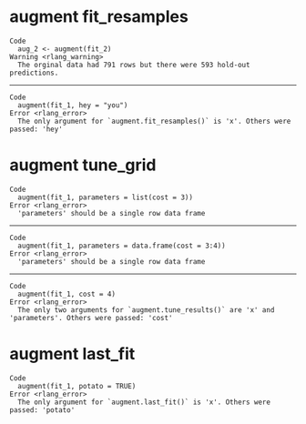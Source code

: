 # augment fit_resamples

    Code
      aug_2 <- augment(fit_2)
    Warning <rlang_warning>
      The orginal data had 791 rows but there were 593 hold-out predictions.

---

    Code
      augment(fit_1, hey = "you")
    Error <rlang_error>
      The only argument for `augment.fit_resamples()` is 'x'. Others were passed: 'hey'

# augment tune_grid

    Code
      augment(fit_1, parameters = list(cost = 3))
    Error <rlang_error>
      'parameters' should be a single row data frame

---

    Code
      augment(fit_1, parameters = data.frame(cost = 3:4))
    Error <rlang_error>
      'parameters' should be a single row data frame

---

    Code
      augment(fit_1, cost = 4)
    Error <rlang_error>
      The only two arguments for `augment.tune_results()` are 'x' and 'parameters'. Others were passed: 'cost'

# augment last_fit

    Code
      augment(fit_1, potato = TRUE)
    Error <rlang_error>
      The only argument for `augment.last_fit()` is 'x'. Others were passed: 'potato'


